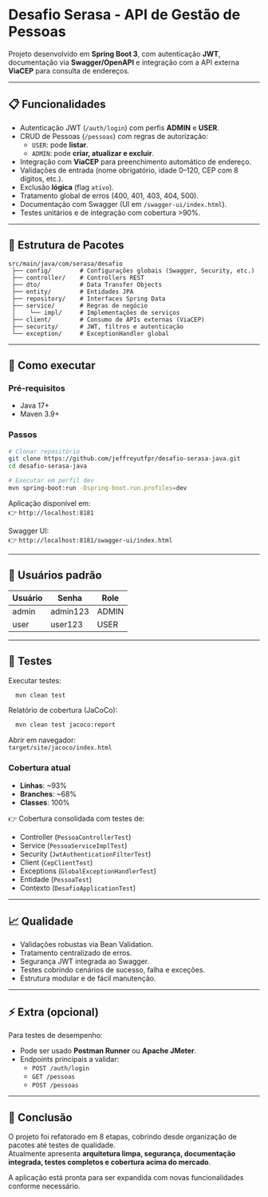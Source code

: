 # Desafio Serasa - API de Gestão de Pessoas

Projeto desenvolvido em **Spring Boot 3**, com autenticação **JWT**, documentação via **Swagger/OpenAPI** e integração com a API externa **ViaCEP** para consulta de endereços.

---

## 📋 Funcionalidades

- Autenticação JWT (`/auth/login`) com perfis **ADMIN** e **USER**.
- CRUD de Pessoas (`/pessoas`) com regras de autorização:
    - `USER`: pode **listar**.
    - `ADMIN`: pode **criar, atualizar e excluir**.
- Integração com **ViaCEP** para preenchimento automático de endereço.
- Validações de entrada (nome obrigatório, idade 0–120, CEP com 8 dígitos, etc.).
- Exclusão **lógica** (flag `ativo`).
- Tratamento global de erros (400, 401, 403, 404, 500).
- Documentação com Swagger (UI em `/swagger-ui/index.html`).
- Testes unitários e de integração com cobertura >90%.

---

## 📂 Estrutura de Pacotes

```
src/main/java/com/serasa/desafio
 ├── config/        # Configurações globais (Swagger, Security, etc.)
 ├── controller/    # Controllers REST
 ├── dto/           # Data Transfer Objects
 ├── entity/        # Entidades JPA
 ├── repository/    # Interfaces Spring Data
 ├── service/       # Regras de negócio
 │    └── impl/     # Implementações de serviços
 ├── client/        # Consumo de APIs externas (ViaCEP)
 ├── security/      # JWT, filtros e autenticação
 └── exception/     # ExceptionHandler global
```

---

## 🚀 Como executar

### Pré-requisitos
- Java 17+
- Maven 3.9+

### Passos
```bash
# Clonar repositório
git clone https://github.com/jeffreyutfpr/desafio-serasa-java.git
cd desafio-serasa-java

# Executar em perfil dev
mvn spring-boot:run -Dspring-boot.run.profiles=dev
```

Aplicação disponível em:  
👉 `http://localhost:8181`

Swagger UI:  
👉 `http://localhost:8181/swagger-ui/index.html`

---

## 🔐 Usuários padrão

| Usuário | Senha    | Role  |
|---------|----------|-------|
| admin   | admin123 | ADMIN |
| user    | user123  | USER  |

---

## 🧪 Testes

Executar testes:
```bash
  mvn clean test
```

Relatório de cobertura (JaCoCo):
```bash
  mvn clean test jacoco:report
```
Abrir em navegador:  
`target/site/jacoco/index.html`

### Cobertura atual
- **Linhas**: ~93%
- **Branches**: ~68%
- **Classes**: 100%

👉 Cobertura consolidada com testes de:
- Controller (`PessoaControllerTest`)
- Service (`PessoaServiceImplTest`)
- Security (`JwtAuthenticationFilterTest`)
- Client (`CepClientTest`)
- Exceptions (`GlobalExceptionHandlerTest`)
- Entidade (`PessoaTest`)
- Contexto (`DesafioApplicationTest`)

---

## 📈 Qualidade

- Validações robustas via Bean Validation.
- Tratamento centralizado de erros.
- Segurança JWT integrada ao Swagger.
- Testes cobrindo cenários de sucesso, falha e exceções.
- Estrutura modular e de fácil manutenção.

---

## ⚡ Extra (opcional)

Para testes de desempenho:
- Pode ser usado **Postman Runner** ou **Apache JMeter**.
- Endpoints principais a validar:
    - `POST /auth/login`
    - `GET /pessoas`
    - `POST /pessoas`

---

## 📌 Conclusão

O projeto foi refatorado em 8 etapas, cobrindo desde organização de pacotes até testes de qualidade.  
Atualmente apresenta **arquitetura limpa, segurança, documentação integrada, testes completos e cobertura acima do mercado**.

A aplicação está pronta para ser expandida com novas funcionalidades conforme necessário.

